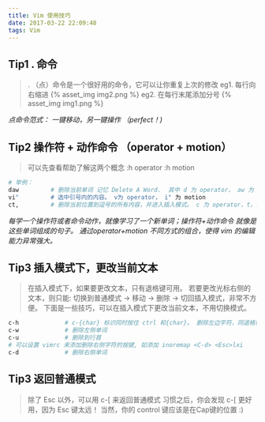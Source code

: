 ```yaml
---
title: Vim 使用技巧
date: 2017-03-22 22:09:48
tags: Vim
---
```


## Tip1 . 命令
> . （点）命令是一个很好用的命令，它可以让你重复上次的修改
eg1. 每行向右缩进
{% asset_img img2.png %}
eg2. 在每行末尾添加分号
{% asset_img img1.png %}

_点命令范式： 一键移动，另一键操作 （perfect！)_

## Tip2  操作符 + 动作命令 （operator + motion）
> 可以先查看帮助了解这两个概念 
:h operator
:h motion
```bash
# 举例：
daw         # 删除当前单词 记忆 Delete A Word.  其中 d 为 operator， aw 为 motion
vi"         # 选中引号内的内容。 v为 operator， i" 为 motion
ct,         # 删除当前位置到逗号的所有内容，并进入插入模式。 c 为 operator，t，为 motion
```

_每学一个操作符或者命令动作，就像学习了一个新单词；操作符+动作命令 就像是这些单词组成的句子。 通过operator+motion 不同方式的组合，使得 vim 的编辑能力异常强大。_

## Tip3  插入模式下，更改当前文本
> 在插入模式下，如果要更改文本，只有退格键可用。
若要更改光标右侧的文本，则只能: 切换到普通模式 -> 移动 -> 删除 -> 切回插入模式，非常不方便。
下面是一些技巧，可以在插入模式下更改当前文本，不用切换模式。
```bash
c-h             # c-{char} 标识同时按住 ctrl 和{char}。 删除左边字符，同退格键
c-w             # 删除左侧单词
c-u             # 删除到行首
# 可以设置 vimrc 来添加删除右侧字符的按键, 如添加 inoremap <C-d> <Esc>lxi
c-d             # 删除右侧单词
```

## Tip3 返回普通模式
> 除了 Esc 以外，可以用 c-[ 来返回普通模式
习惯之后，你会发现 c-[  更好用，因为 Esc 键太远！
当然，你的 control 键应该是在Cap键的位置 :)
